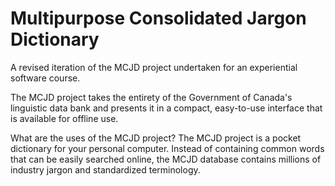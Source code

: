 # Multipurpose Consolidated Jargon Dictionary

A revised iteration of the MCJD project undertaken for an experiential software course.

The MCJD project takes the entirety of the Government of Canada's linguistic data bank and presents it in a compact, easy-to-use interface that is available for offline use.

What are the uses of the MCJD project?
The MCJD project is a pocket dictionary for your personal computer. Instead of containing common words that can be easily searched online, the MCJD database contains millions of industry jargon and standardized terminology.